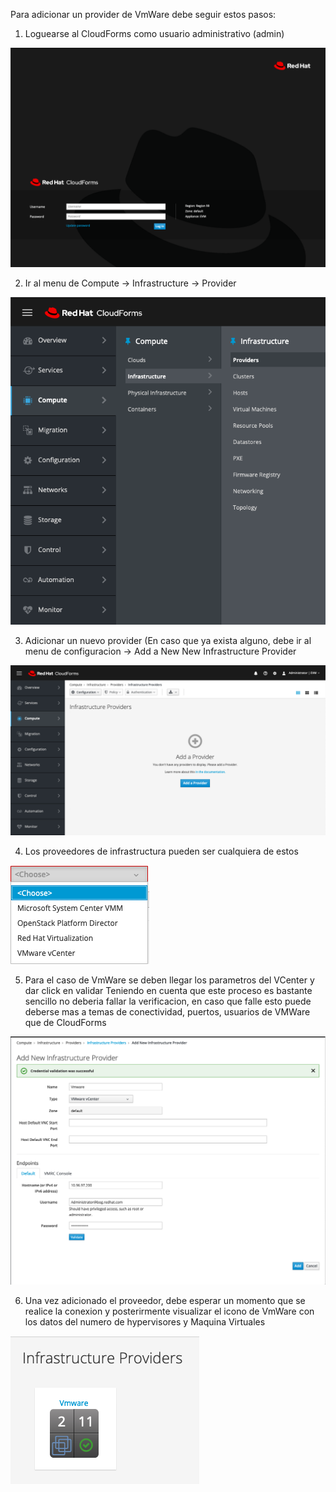 Para adicionar un provider de VmWare debe seguir estos pasos:

1. Loguearse al CloudForms como usuario administrativo (admin)

![Ref](../images/CFlogin.png)

2. Ir al menu de Compute -> Infrastructure -> Provider 

![Ref](../images/CFprovider.png)

3. Adicionar un nuevo provider (En caso que ya exista alguno, debe ir al menu de configuracion -> Add a New New Infrastructure Provider

![Ref](../images/CFadd.png)

4. Los proveedores de infrastructura pueden ser cualquiera de estos

![Ref](../images/CFProveedores.png)

5. Para el caso de VmWare se deben llegar los parametros del VCenter y dar click en validar
Teniendo en cuenta que este proceso es bastante sencillo no deberia fallar la verificacion, en caso que falle esto puede deberse mas a temas de conectividad, puertos, usuarios de VMWare que de CloudForms

![Ref](../images/CFVmware.png)

6. Una vez adicionado el proveedor, debe esperar un momento que se realice la conexion y posterirmente visualizar el icono de VmWare con los datos del numero de hypervisores y Maquina Virtuales

![Ref](../images/CFVmwareOK.png)

